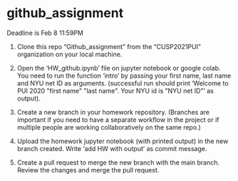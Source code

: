 # github_assignment

Deadline is Feb 8 11:59PM

1. Clone this repo “Github_assignment” from the “CUSP2021PUI” organization on your local machine. 

2. Open the ‘HW_github.ipynb’ file on jupyter notebook or google colab. You need to run the function ‘intro’ by passing your first name, last name and NYU net ID as arguments. (successful run should print ‘Welcome to PUI 2020 "first name" "last name". Your NYU id is "NYU net ID"’ as output).

3. Create a new branch in your homework repository. (Branches are important if you need to have a separate workflow in the project or if multiple people are working collaboratively on the same repo.)

4. Upload the homework jupyter notebook (with printed output) in the new branch created. Write ‘add HW with output’ as commit message.

5. Create a pull request to merge the new branch with the main branch. Review the changes and merge the pull request.
